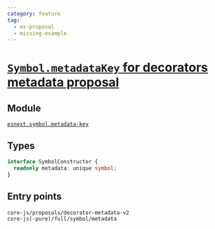 ```yaml
---
category: feature
tag:
  - es-proposal
  - missing-example
---
```


# [`Symbol.metadataKey` for decorators metadata proposal](https://github.com/tc39/proposal-decorator-metadata)

## Module

[`esnext.symbol.metadata-key`](https://github.com/zloirock/core-js/blob/master/packages/core-js/modules/esnext.symbol.metadata.js)

## Types

```ts
interface SymbolConstructor {
  readonly metadata: unique symbol;
}
```

## Entry points

```
core-js/proposals/decorator-metadata-v2
core-js(-pure)/full/symbol/metadata
```
